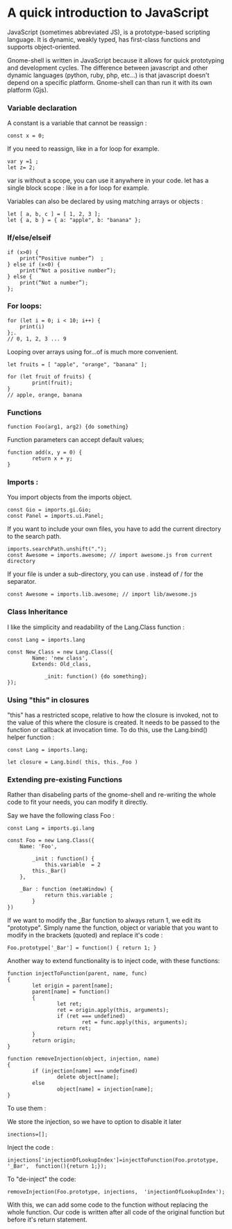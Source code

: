# A quick introduction to JavaScript
JavaScript (sometimes abbreviated JS), is a prototype-based scripting language. It is dynamic, weakly typed, has first-class functions and supports object-oriented. 

Gnome-shell is written in JavaScript because it allows for quick prototyping and development cycles. The difference between javascript and other dynamic languages (python, ruby, php, etc...) is that javascript doesn't depend on a specific platform. Gnome-shell can than run it with its own platform (Gjs).

### Variable declaration 
A constant is a variable that cannot be reassign :

	const x = 0;
	
If you need to reassign, like in a for loop for example.

	var y =1 ; 
 	let z= 2; 
var is without a scope, you can use it anywhere in your code.
let has a single block scope : like in a for loop for example.

Variables can also be declared by using matching arrays or objects :

	let [ a, b, c ] = [ 1, 2, 3 ];
	let { a, b } = { a: "apple", b: "banana" };

### If/else/elseif
	if (x>0) { 
		print(“Positive number”)  ; 
	} else if (x<0) {
		print(“Not a positive number”); 
	} else { 
		print(“Not a number”); 
	};

### For loops:
	for (let i = 0; i < 10; i++) {
		print(i)
	};.
	// 0, 1, 2, 3 ... 9

Looping over arrays using for...of is much more convenient.

	let fruits = [ "apple", "orange", "banana" ];

	for (let fruit of fruits) {
    		print(fruit);
	} 
	// apple, orange, banana
	
### Functions
	function Foo(arg1, arg2) {do something}
Function parameters can accept default values; 

	function add(x, y = 0) {
    		return x + y;
	}

### Imports :
You import objects from the imports object.

	const Gio = imports.gi.Gio;
	const Panel = imports.ui.Panel;

If you want to include your own files, you have to add the current directory to the search path.

	imports.searchPath.unshift(".");
	const Awesome = imports.awesome; // import awesome.js from current directory

If your file is under a sub-directory, you can use . instead of / for the separator.

	const Awesome = imports.lib.awesome; // import lib/awesome.js

### Class Inheritance
I like the simplicity and readability of the Lang.Class function :

	const Lang = imports.lang

	const New_Class = new Lang.Class({
    		Name: 'new class',
    		Extends: Old_class,
 
        		_init: function() {do something};
	});
	
### Using "this" in closures
"this" has a restricted scope, relative to how the closure is invoked, not to the value of this where the closure is created. It needs to be passed to the function or callback at invocation time. To do this, use the Lang.bind() helper function :

	const Lang = imports.lang;
	
	let closure = Lang.bind( this, this._Foo )
	
### Extending pre-existing Functions 
Rather than disabeling parts of the gnome-shell and re-writing the whole code to fit your needs, you can modify it directly.

Say we have the following class Foo :

	const Lang = imports.gi.lang
 
	const Foo = new Lang.Class({
    	Name: 'Foo',

    		_init : function() {
        		this.variable  = 2
			this._Bar()
		},
	
		_Bar : function (metaWindow) {
        		return this.variable ;
    		}
	})
If we want to modify the _Bar function to always return 1, we edit its "prototype". Simply name the function, object or variable that you want to modify in the brackets (quoted) and replace it's code :

	Foo.prototype['_Bar'] = function() { return 1; }

Another way to extend functionality is to inject code, with these functions:

	function injectToFunction(parent, name, func)
	{
	        let origin = parent[name];
	        parent[name] = function()
	        {
	                let ret;
	                ret = origin.apply(this, arguments);
	                if (ret === undefined)
	                        ret = func.apply(this, arguments);
	                return ret;
	        }
	        return origin;
	}
	
	function removeInjection(object, injection, name)
	{
	        if (injection[name] === undefined)
	                delete object[name];
	        else
	                object[name] = injection[name];
	}
	
To use them :

We store the injection, so we have to option to disable it later

	inections=[];
Inject the code :

	injections['injectionOfLookupIndex']=injectToFunction(Foo.prototype, '_Bar',  function(){return 1;});
To "de-inject" the code:

	removeInjection(Foo.prototype, injections,  'injectionOfLookupIndex');
	
With this, we can add some code to the function without replacing the whole function. 
Our code is written after all code of the original function but before it's return statement.

